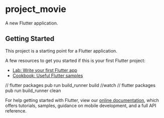 # project_movie

A new Flutter application.

## Getting Started

This project is a starting point for a Flutter application.

A few resources to get you started if this is your first Flutter project:

- [Lab: Write your first Flutter app](https://flutter.dev/docs/get-started/codelab)
- [Cookbook: Useful Flutter samples](https://flutter.dev/docs/cookbook)

// flutter packages pub run build_runner build //watch
// flutter packages pub run build_runner clean

For help getting started with Flutter, view our
[online documentation](https://flutter.dev/docs), which offers tutorials,
samples, guidance on mobile development, and a full API reference.
